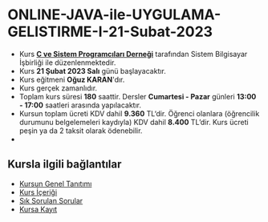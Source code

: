 # ONLINE-JAVA-ile-UYGULAMA-GELISTIRME-I-21-Subat-2023

+ Kurs [__C ve Sistem Programcıları Derneği__](http://www.csystem.org/) tarafından Sistem Bilgisayar İşbirliği ile düzenlenmektedir.
+ Kurs __21 Şubat 2023 Salı__ günü başlayacaktır.
+ Kurs eğitmeni __Oğuz KARAN__'dır.
+ Kurs gerçek zamanlıdır.
+ Toplam kurs süresi __180__ saattir. Dersler __Cumartesi - Pazar__ günleri __13:00 - 17:00__ saatleri arasında yapılacaktır.
+ Kursun toplam ücreti KDV dahil __9.360__ TL‘dir. Öğrenci olanlara (öğrencilik durumunu belgelemeleri kaydıyla) KDV dahil __8.400__ TL’dir. Kurs ücreti peşin ya da 2 taksit olarak ödenebilir. 
+ 
## Kursla ilgili bağlantılar
+ [Kursun Genel Tanıtımı](https://github.com/CSD-1993/ONLINE-JAVA-ile-UYGULAMA-GELISTIRME-I-21-Subat-2023/blob/main/kurs_tanitimi.md)
+ [Kurs İçeriği](https://github.com/CSD-1993/ONLINE-JAVA-ile-UYGULAMA-GELISTIRME-I-21-Subat-2023/blob/main/kurs_icerigi.md)
+ [Sık Sorulan Sorular](https://github.com/CSD-1993/ONLINE-JAVA-ile-UYGULAMA-GELISTIRME-I-21-Subat-2023/blob/main/sss.md)
+ [Kursa Kayıt](https://us02web.zoom.us/meeting/register/tZArdO6rqj4jH9Eq6wcfQidngsX7liEcWLO3)

